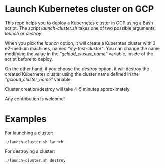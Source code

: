# Launch Kubernetes cluster on GCP

This repo helps you to deploy a Kubernetes cluster in GCP using a Bash script.
The script _launch-cluster.sh_ takes one of two possible arguments: *launch* or *destroy*.

When you pick the _*launch*_ option, it will create a Kuberntes cluster with 3
e2-medium machines, named _"my-test-cluster"_. You can change the name modifying
the value in the *"gcloud_cluster_name"* variable, inside of the script before
to deploy.

On the other hand, if you choose the _*destroy*_ option, it will destroy the
created Kubernetes cluster using the cluster name defined in the *"gcloud_cluster_name"*
variable.

Cluster creation/destroy will take 4-5 minutes approximately.

Any contribution is welcome!

# Examples

For launching a cluster:
```console
./launch-cluster.sh launch
```

For destroying a cluster:
```console
./launch-cluster.sh destroy
```
